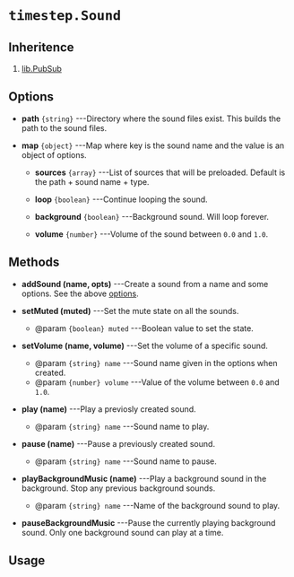 # `timestep.Sound`

## Inheritence

1. [lib.PubSub](./lib-pubsub.html)

## Options

* __path__ `{string}` ---Directory where the sound files exist. This builds the path to the sound files.

* __map__ `{object}` ---Map where key is the sound name and the value is an object of options.
	
	* __sources__ `{array}` ---List of sources that will be preloaded. Default is the path + sound name + type.

	* __loop__ `{boolean}` ---Continue looping the sound.

	* __background__ `{boolean}` ---Background sound. Will loop forever.

	* __volume__ `{number}` ---Volume of the sound between `0.0` and `1.0`.

## Methods

* __addSound (name, opts)__ ---Create a sound from a name and some options. See the above [options](#options).

* __setMuted (muted)__ ---Set the mute state on all the sounds.
	* @param `{boolean} muted` ---Boolean value to set the state.

* __setVolume (name, volume)__ ---Set the volume of a specific sound.
	* @param `{string} name` ---Sound name given in the options when created.
	* @param `{number} volume` ---Value of the volume between `0.0` and `1.0`.

* __play (name)__ ---Play a previosly created sound.
	* @param `{string} name` ---Sound name to play.

* __pause (name)__ ---Pause a previously created sound.
	* @param `{string} name` ---Sound name to pause.

* __playBackgroundMusic (name)__ ---Play a background sound in the background. Stop any previous background sounds.
	* @param `{string} name` ---Name of the background sound to play.

* __pauseBackgroundMusic__ ---Pause the currently playing background sound. Only one background sound can play at a time.

## Usage


